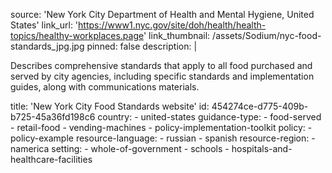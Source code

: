 source: 'New York City Department of Health and Mental Hygiene, United States'
link_url: 'https://www1.nyc.gov/site/doh/health/health-topics/healthy-workplaces.page'
link_thumbnail: /assets/Sodium/nyc-food-standards_jpg.jpg
pinned: false
description: |
  <p>Describes comprehensive standards that apply to all food purchased and served by city agencies, including specific standards and implementation guides, along with communications materials.
  </p>
title: 'New York City Food Standards website'
id: 454274ce-d775-409b-b725-45a36fd198c6
country:
  - united-states
guidance-type:
  - food-served
  - retail-food
  - vending-machines
  - policy-implementation-toolkit
policy:
  - policy-example
resource-language:
  - russian
  - spanish
resource-region:
  - namerica
setting:
  - whole-of-government
  - schools
  - hospitals-and-healthcare-facilities
